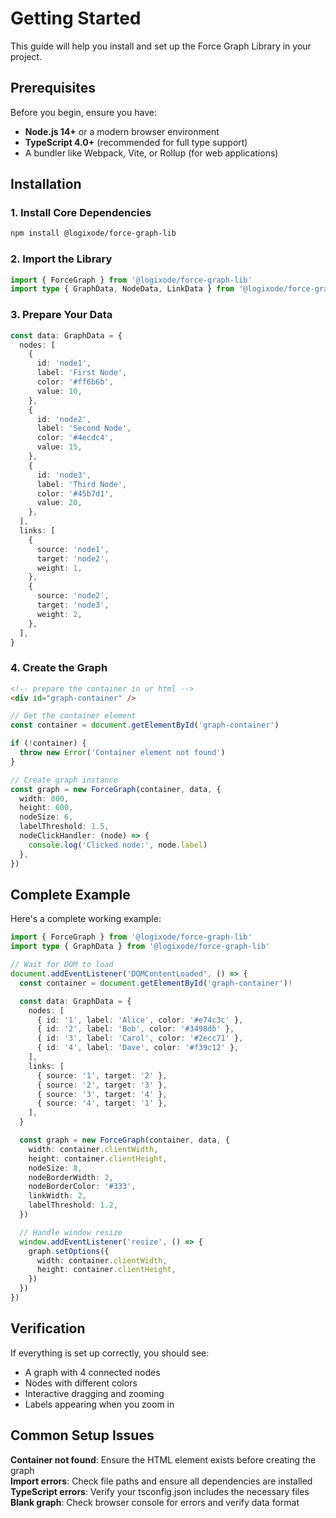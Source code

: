 # Getting Started

This guide will help you install and set up the Force Graph Library in your project.

## Prerequisites

Before you begin, ensure you have:

- **Node.js 14+** or a modern browser environment
- **TypeScript 4.0+** (recommended for full type support)
- A bundler like Webpack, Vite, or Rollup (for web applications)

## Installation

### 1. Install Core Dependencies

```sh
npm install @logixode/force-graph-lib
```

### 2. Import the Library

```typescript
import { ForceGraph } from '@logixode/force-graph-lib'
import type { GraphData, NodeData, LinkData } from '@logixode/force-graph-lib'
```

### 3. Prepare Your Data

```typescript
const data: GraphData = {
  nodes: [
    {
      id: 'node1',
      label: 'First Node',
      color: '#ff6b6b',
      value: 10,
    },
    {
      id: 'node2',
      label: 'Second Node',
      color: '#4ecdc4',
      value: 15,
    },
    {
      id: 'node3',
      label: 'Third Node',
      color: '#45b7d1',
      value: 20,
    },
  ],
  links: [
    {
      source: 'node1',
      target: 'node2',
      weight: 1,
    },
    {
      source: 'node2',
      target: 'node3',
      weight: 2,
    },
  ],
}
```

### 4. Create the Graph

```html
<!-- prepare the container in ur html -->
<div id="graph-container" />
```

```typescript
// Get the container element
const container = document.getElementById('graph-container')

if (!container) {
  throw new Error('Container element not found')
}

// Create graph instance
const graph = new ForceGraph(container, data, {
  width: 800,
  height: 600,
  nodeSize: 6,
  labelThreshold: 1.5,
  nodeClickHandler: (node) => {
    console.log('Clicked node:', node.label)
  },
})
```

## Complete Example

Here's a complete working example:

```typescript
import { ForceGraph } from '@logixode/force-graph-lib'
import type { GraphData } from '@logixode/force-graph-lib'

// Wait for DOM to load
document.addEventListener('DOMContentLoaded', () => {
  const container = document.getElementById('graph-container')!

  const data: GraphData = {
    nodes: [
      { id: '1', label: 'Alice', color: '#e74c3c' },
      { id: '2', label: 'Bob', color: '#3498db' },
      { id: '3', label: 'Carol', color: '#2ecc71' },
      { id: '4', label: 'Dave', color: '#f39c12' },
    ],
    links: [
      { source: '1', target: '2' },
      { source: '2', target: '3' },
      { source: '3', target: '4' },
      { source: '4', target: '1' },
    ],
  }

  const graph = new ForceGraph(container, data, {
    width: container.clientWidth,
    height: container.clientHeight,
    nodeSize: 8,
    nodeBorderWidth: 2,
    nodeBorderColor: '#333',
    linkWidth: 2,
    labelThreshold: 1.2,
  })

  // Handle window resize
  window.addEventListener('resize', () => {
    graph.setOptions({
      width: container.clientWidth,
      height: container.clientHeight,
    })
  })
})
```

## Verification

If everything is set up correctly, you should see:

- A graph with 4 connected nodes
- Nodes with different colors
- Interactive dragging and zooming
- Labels appearing when you zoom in

## Common Setup Issues

**Container not found**: Ensure the HTML element exists before creating the graph \
**Import errors**: Check file paths and ensure all dependencies are installed \
**TypeScript errors**: Verify your tsconfig.json includes the necessary files \
**Blank graph**: Check browser console for errors and verify data format
